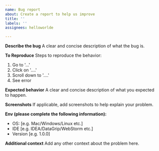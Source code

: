 ```yaml
---
name: Bug report
about: Create a report to help us improve
title: ''
labels: ''
assignees: helloworlde

---
```


**Describe the bug**
A clear and concise description of what the bug is.

**To Reproduce**
Steps to reproduce the behavior:
1. Go to '...'
2. Click on '....'
3. Scroll down to '....'
4. See error

**Expected behavior**
A clear and concise description of what you expected to happen.

**Screenshots**
If applicable, add screenshots to help explain your problem.

**Env (please complete the following information):**
 - OS: [e.g. Mac/Windows/Linux etc.]
 - IDE [e.g. IDEA/DataGrip/WebStorm etc.]
 - Version [e.g. 1.0.0]


**Additional context**
Add any other context about the problem here.
